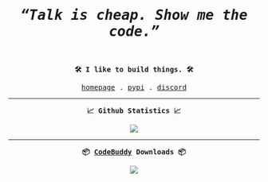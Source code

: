 <div align = "center">
    <samp>
        <h1><i>“Talk is cheap. Show me the code.”</i></h1>
    </samp>
</div>

<br>

<div align = "center">
    <samp>
        <p><b>🛠️ I like to build things. 🛠️</b></p>
        <a href = "https://theaarushgupta.com">homepage</a> .
        <a href = "https://pypi.org/user/0x44RU5H/">pypi</a> .
        <a href = "https://discord.com/users/795838680282693704">discord</a>
    </samp>
</div>

<hr>

<div align = "center">
    <samp>
        <p><b>📈 Github Statistics 📈</b></p>
        <img src = "https://github-readme-stats.vercel.app/api?username=0x44Ru5H&count_private=true&theme=onedark&hide_border=true">
    </samp>
</div>

<hr>

<div align = "center">
    <samp>
        <p><b>📦 <a href = "https://github.com/0x44RU5H/codebuddy">CodeBuddy</a> Downloads 📦</b></p>
        <img src = "https://img.shields.io/pypi/dm/codebuddy.svg?style=for-the-badge&logo=python&logoColor=white">
    </samp>
</div>
